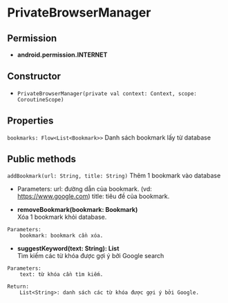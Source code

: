 

# PrivateBrowserManager

## Permission
- **android.permission.INTERNET**

## Constructor
- ```PrivateBrowserManager(private val context: Context, scope: CoroutineScope)```

## Properties
 ```bookmarks: Flow<List<Bookmark>>```
Danh sách bookmark lấy từ database
## Public methods
```addBookmark(url: String, title: String)```
Thêm 1 bookmark vào database
  

- Parameters:
    url: đường dẫn của bookmark. (vd: https://www.google.com)
    title: tiêu đề của bookmark.

- **removeBookmark(bookmark: Bookmark)**\
Xóa 1 bookmark khỏi database.
```
Parameters:
    bookmark: bookmark cần xóa.
```
- **suggestKeyword(text: String): List<String>**\
Tìm kiếm các từ khóa được gợi ý bởi Google search
  
```
Parameters:
    text: từ khóa cần tìm kiếm.
    
Return:
    List<String>: danh sách các từ khóa được gợi ý bởi Google.
```



